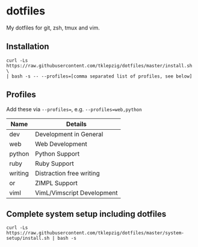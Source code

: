 # dotfiles

My dotfiles for git, zsh, tmux and vim.

## Installation

    curl -Ls https://raw.githubusercontent.com/tklepzig/dotfiles/master/install.sh \
    | bash -s -- --profiles=[comma separated list of profiles, see below]

## Profiles

Add these via `--profiles=`, e.g. `--profiles=web,python`

| Name    | Details                    |
| ------- | -------------------------- |
| dev     | Development in General     |
| web     | Web Development            |
| python  | Python Support             |
| ruby    | Ruby Support               |
| writing | Distraction free writing   |
| or      | ZIMPL Support              |
| viml    | VimL/Vimscript Development |

## Complete system setup including dotfiles

    curl -Ls https://raw.githubusercontent.com/tklepzig/dotfiles/master/system-setup/install.sh | bash -s
